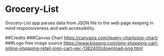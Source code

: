 # Grocery-List
Grocery-List app parses data from JSON file to the web page keeping in mind responsiveness and web accessibility.






##Credits
###Canvas Chart
https://canvasjs.com/jquery-charts/pie-chart/
###Logo free image source
https://www.kisspng.com/png-shopping-cart-online-shopping-retail-logo-cart-vec-1382400/download-png.html

